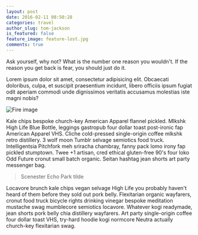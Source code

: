 ```yaml
---
layout: post
date: 2016-02-11 08:50:28
categories: travel
author_slug: tom-jackson
is_featured: false
feature_image: feature-lost.jpg
comments: true
---
```


Ask yourself, why not? What is the number one reason you wouldn't. If the reason you get back is fear, you should just do it.

Lorem ipsum dolor sit amet, consectetur adipisicing elit. Obcaecati doloribus, culpa, et suscipit praesentium incidunt, libero officiis ipsum fugiat odit aperiam commodi unde dignissimos veritatis accusamus molestias iste magni nobis?

![Fire image]({{site.url}}/{{site.baseurl}}/img/post-assets/fire.jpg)

Kale chips bespoke church-key American Apparel flannel pickled. Mlkshk High Life Blue Bottle, leggings gastropub four dollar toast post-ironic fap American Apparel VHS. Cliche cold-pressed single-origin coffee mlkshk retro distillery. 3 wolf moon Tumblr selvage semiotics food truck. Intelligentsia Pitchfork meh sriracha chambray, fanny pack lomo irony fap pickled stumptown. Twee +1 artisan, cred ethical gluten-free 90's four loko Odd Future cronut small batch organic. Seitan hashtag jean shorts art party messenger bag.

> Scenester Echo Park tilde

Locavore brunch kale chips vegan selvage High Life you probably haven't heard of them before they sold out pork belly. Flexitarian organic wayfarers, cronut food truck bicycle rights drinking vinegar bespoke meditation mustache swag mumblecore semiotics locavore. Whatever kogi readymade, jean shorts pork belly chia distillery wayfarers. Art party single-origin coffee four dollar toast VHS, try-hard hoodie kogi normcore Neutra actually church-key flexitarian swag.

[jekyll]:      http://jekyllrb.com
[jekyll-gh]:   https://github.com/jekyll/jekyll
[jekyll-help]: https://github.com/jekyll/jekyll-help
